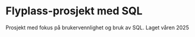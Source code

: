 # Flyplass-prosjekt med SQL

Prosjekt med fokus på brukervennlighet og bruk av SQL. Laget våren 2025
